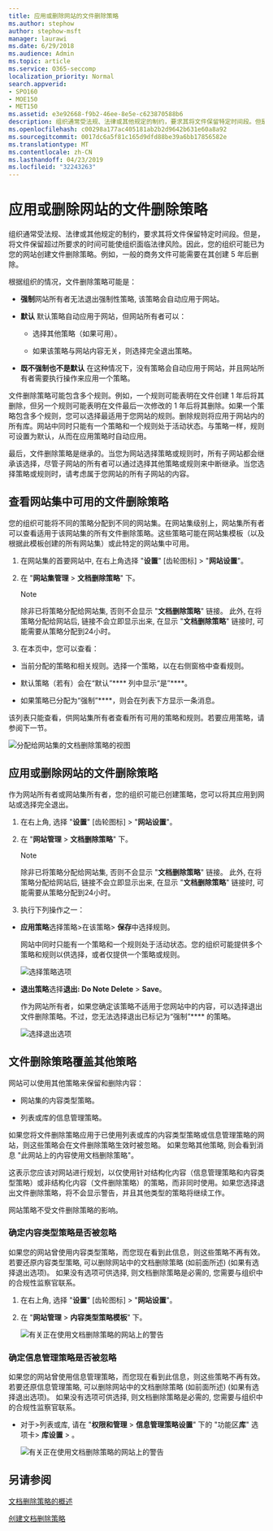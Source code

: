 ```yaml
---
title: 应用或删除网站的文件删除策略
ms.author: stephow
author: stephow-msft
manager: laurawi
ms.date: 6/29/2018
ms.audience: Admin
ms.topic: article
ms.service: O365-seccomp
localization_priority: Normal
search.appverid:
- SPO160
- MOE150
- MET150
ms.assetid: e3e92668-f9b2-46ee-8e5e-c623870588b6
description: 组织通常受法规、法律或其他规定的制约，要求其将文件保留特定时间段。但是，将文件保留超过所要求的时间可能使组织面临法律风险。因此，您的组织可能已为您的网站创建文件删除策略。例如，一般的商务文件可能需要在其创建 5 年后删除。
ms.openlocfilehash: c00298a177ac405181ab2b2d9642b631e60a8a92
ms.sourcegitcommit: 0017dc6a5f81c165d9dfd88be39a6bb17856582e
ms.translationtype: MT
ms.contentlocale: zh-CN
ms.lasthandoff: 04/23/2019
ms.locfileid: "32243263"
---
```

# <a name="apply-or-remove-a-document-deletion-policy-for-a-site"></a>应用或删除网站的文件删除策略

组织通常受法规、法律或其他规定的制约，要求其将文件保留特定时间段。但是，将文件保留超过所要求的时间可能使组织面临法律风险。因此，您的组织可能已为您的网站创建文件删除策略。例如，一般的商务文件可能需要在其创建 5 年后删除。
  
根据组织的情况，文件删除策略可能是：
  
- **强制**网站所有者无法退出强制性策略, 该策略会自动应用于网站。 
    
- **默认** 默认策略自动应用于网站，但网站所有者可以： 
    
  - 选择其他策略（如果可用）。
    
  - 如果该策略与网站内容无关，则选择完全退出策略。
    
- **既不强制也不是默认** 在这种情况下，没有策略会自动应用于网站，并且网站所有者需要执行操作来应用一个策略。 
    
文件删除策略可能包含多个规则。例如，一个规则可能表明在文件创建 1 年后将其删除，但另一个规则可能表明在文件最后一次修改的 1 年后将其删除。如果一个策略包含多个规则，您可以选择最适用于您网站的规则。删除规则将应用于网站内的所有库。网站中同时只能有一个策略和一个规则处于活动状态。与策略一样，规则可设置为默认，从而在应用策略时自动应用。
  
最后，文件删除策略是继承的。当您为网站选择策略或规则时，所有子网站都会继承该选择，尽管子网站的所有者可以通过选择其他策略或规则来中断继承。当您选择策略或规则时，请考虑属于您网站的所有子网站的内容。
  
## <a name="view-the-document-deletion-policies-available-in-a-site-collection"></a>查看网站集中可用的文件删除策略

您的组织可能将不同的策略分配到不同的网站集。在网站集级别上，网站集所有者可以查看适用于该网站集的所有文件删除策略。这些策略可能在网站集模板（以及根据此模板创建的所有网站集）或此特定的网站集中可用。
  
1. 在网站集的首要网站中, 在右上角选择 "**设置**" [齿轮图标] \> "**网站设置**"。
    
2. 在 "**网站集管理** \> **文档删除策略**" 下。
    
    > [!NOTE]
    > 除非已将策略分配给网站集, 否则不会显示 "**文档删除策略**" 链接。 此外, 在将策略分配给网站后, 链接不会立即显示出来, 在显示 "**文档删除策略**" 链接时, 可能需要从策略分配到24小时。 
  
3. 在本页中，您可以查看：
    
  - 当前分配的策略和相关规则。选择一个策略，以在右侧窗格中查看规则。
    
  - 默认策略（若有）会在“默认”**** 列中显示“是”****。 
    
  - 如果策略已分配为“强制”****，则会在列表下方显示一条消息。
    
该列表只能查看，供网站集所有者查看所有可用的策略和规则。若要应用策略，请参阅下一节。
  
![分配给网站集的文档删除策略的视图](media/f2c0433b-2bb5-407d-a364-ae07c9627176.png)
  
## <a name="apply-or-remove-a-document-deletion-policy-for-a-site"></a>应用或删除网站的文件删除策略

作为网站所有者或网站集所有者，您的组织可能已创建策略，您可以将其应用到网站或选择完全退出。
  
1. 在右上角, 选择 "**设置**" [齿轮图标] \> "**网站设置**"。
    
2. 在 "**网站管理** \> **文档删除策略**" 下。
    
    > [!NOTE]
    > 除非已将策略分配给网站集, 否则不会显示 "**文档删除策略**" 链接。 此外, 在将策略分配给网站后, 链接不会立即显示出来, 在显示 "**文档删除策略**" 链接时, 可能需要从策略分配到24小时。 
  
3. 执行下列操作之一：
    
  - **应用策略**选择策略\>在该策略\> **保存**中选择规则。
    
    网站中同时只能有一个策略和一个规则处于活动状态。您的组织可能提供多个策略和规则以供选择，或者仅提供一个策略或规则。
    
    ![选择策略选项](media/f7c7c055-fca7-4a4f-bb97-63e35a65beac.png)
  
  - **退出策略**选择**退出: Do Note Delete** \> **Save**。
    
    作为网站所有者，如果您确定该策略不适用于您网站中的内容，可以选择退出文件删除策略。不过，您无法选择退出已标记为“强制”**** 的策略。
    
    ![选择退出选项](media/efac709c-bef7-4a02-a09d-5bc7d2b4ec63.png)
  
## <a name="document-deletion-policies-override-other-policies"></a>文件删除策略覆盖其他策略

网站可以使用其他策略来保留和删除内容：
  
- 网站集的内容类型策略。
    
- 列表或库的信息管理策略。
    
如果您将文件删除策略应用于已使用列表或库的内容类型策略或信息管理策略的网站，则这些策略会在文件删除策略生效时被忽略。 如果忽略其他策略, 则会看到消息 "此网站上的内容使用文档删除策略"。
  
这表示您应该对网站进行规划，以仅使用针对结构化内容（信息管理策略和内容类型策略）或非结构化内容（文件删除策略）的策略，而非同时使用。如果您选择退出文件删除策略，将不会显示警告，并且其他类型的策略将继续工作。
  
网站策略不受文件删除策略的影响。
  
### <a name="determine-if-content-type-policies-are-being-ignored"></a>确定内容类型策略是否被忽略

如果您的网站曾使用内容类型策略，而您现在看到此信息，则这些策略不再有效。 若要还原内容类型策略, 可以删除网站中的文档删除策略 (如前面所述) (如果有选择退出选项)。 如果没有选项可供选择, 则文档删除策略是必需的, 您需要与组织中的合规性监察官联系。
  
1. 在右上角, 选择 "**设置**" [齿轮图标] \> "**网站设置**"。
    
2. 在 "**网站管理** \> **内容类型策略模板**" 下。
    
    ![有关正在使用文档删除策略的网站上的警告](media/4cc3d703-9aff-4695-9670-f78c291c0010.png)
  
### <a name="determine-if-information-management-policies-are-being-ignored"></a>确定信息管理策略是否被忽略

如果您的网站曾使用信息管理策略，而您现在看到此信息，则这些策略不再有效。 若要还原信息管理策略, 可以删除网站中的文档删除策略 (如前面所述) (如果有选择退出选项)。 如果没有选项可供选择, 则文档删除策略是必需的, 您需要与组织中的合规性监察官联系。
  
- 对于\>列表或库, 请在 "**权限和管理** \> **信息管理策略设置**" 下的 "功能区**库**" 选项卡\> **库设置** \> 。
    
    ![有关正在使用文档删除策略的网站上的警告](media/3f043057-a741-4cd8-a165-6d139b986064.png)
  
## <a name="see-also"></a>另请参阅


  [文档删除策略的概述](document-deletion-policies.md)
  
[创建文档删除策略](create-a-document-deletion-policy.md)

